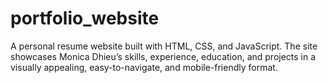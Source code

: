 # portfolio_website
A personal resume website built with HTML, CSS, and JavaScript. The site showcases Monica Dhieu’s skills, experience, education, and projects in a visually appealing, easy-to-navigate, and mobile-friendly format.
